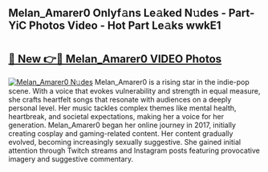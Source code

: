 ## Melan_Amarer0 Onlyf𝚊ns Le𝚊ked N𝚞des - Part-YiC Photos Video - Hot Part Le𝚊ks wwkE1

# <h2><a href="http://ab81482.deff.icu/?id=Melan_Amarer0">🔗 New 👉🔴 Melan_Amarer0 VIDEO Photos</a></h2>

[![Melan_Amarer0 N𝚞des](https://i.imgur.com/rIISA9y.gif)](http://ab81482.deff.icu/?id=Melan_Amarer0)
Melan_Amarer0 is a rising star in the indie-pop scene. With a voice that evokes vulnerability and strength in equal measure, she crafts heartfelt songs that resonate with audiences on a deeply personal level. Her music tackles complex themes like mental health, heartbreak, and societal expectations, making her a voice for her generation. Melan_Amarer0 began her online journey in 2017, initially creating cosplay and gaming-related content. Her content gradually evolved, becoming increasingly sexually suggestive. She gained initial attention through Twitch streams and Instagram posts featuring provocative imagery and suggestive commentary.
